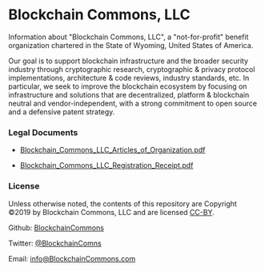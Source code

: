 # Blockchain Commons, LLC

Information about "Blockchain Commons, LLC", a "not-for-profit" benefit organization chartered in the State of Wyoming, United States of America.

Our goal is to support blockchain infrastructure and the broader security industry through cryptographic research, cryptographic & privacy protocol implementations, architecture & code reviews, industry standards, etc. In particular, we seek to improve the blockchain ecosystem by focusing on infrastructure and solutions that are decentralized, platform & blockchain neutral and vendor-independent, with a strong commitment to open source and a defensive patent strategy.

### Legal Documents

* [Blockchain_Commons_LLC_Articles_of_Organization.pdf](Blockchain_Commons_LLC_Articles_of_Organization.pdf) 

* [Blockchain_Commons_LLC_Registration_Receipt.pdf](Blockchain_Commons_LLC_Registration_Receipt.pdf) 

### License

Unless otherwise noted, the contents of this repository are Copyright ©2019 by Blockchain Commons, LLC and are licensed [CC-BY](LICENSE-CC-BY-4.0.md).

Github: [BlockchainCommons](https://github.com/BlockchainCommons)

Twitter: [@BlockchainComns](https://twitter.com/BlockchainComns)

Email: <info@BlockchainCommons.com>

